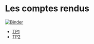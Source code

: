 # Les comptes rendus 
<!-- START doctoc generated TOC please keep comment here to allow auto update -->
<!-- DON'T EDIT THIS SECTION, INSTEAD RE-RUN doctoc TO UPDATE -->
[![Binder](https://mybinder.org/badge_logo.svg)](https://mybinder.org/v2/gh/BoussaidSyrine/Analyse-Numerique/tp1)


- [TP1][TP1]
- [TP2][TP2]



[TP1]: https://github.com/BoussaidSyrine/TPN-1/blob/tp1/TP1.ipynb
[TP2]: https://github.com/BoussaidSyrine/Analyse-Numerique/blob/tp1/TP2.ipynb

